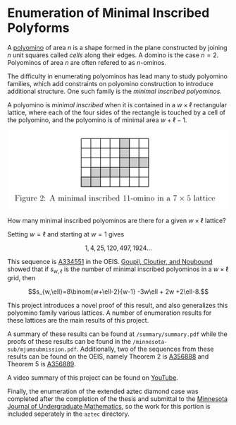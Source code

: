 # Enumeration of Minimal Inscribed Polyforms

A [polyomino](https://en.wikipedia.org/wiki/Polyomino) of area $n$ is a shape formed in the plane constructed by joining $n$ unit squares called *cells* along their edges. A domino is the case $n=2$. Polyominos of area $n$ are often refered to as $n$-ominos. 

The difficulty in enumerating polyominos has lead many to study polyomino families, which add constraints on polyomino construction to introduce additional structure. One such family is the *minimal inscribed polyominos.* 

A polyomino is *minimal inscribed* when it is contained in a $w \times \ell$ rectangular lattice, where each of the four sides of the rectangle is touched by a cell of the polyomino, and the polyomino is of minimal area $w + \ell - 1.$

![](./images/polyomino.png "Minimal Inscribed Polyomino")

How many minimal inscribed polyominos are there for a given $w \times \ell$ lattice? 

Setting $w=\ell$ and starting at $w=1$ gives

$$1, 4, 25, 120, 497, 1924\dots$$

This sequence is [A334551](https://oeis.org/A334551) in the OEIS. [Goupil, Cloutier, and Noubound](https://www.researchgate.net/publication/281299307_Enumeration_of_inscribed_polyominos) showed that if $s_{w,\ell}$ is the number of minimal inscribed polyominos in a $w \times \ell$ grid, then

$$s_{w,\ell}=8\binom{w+\ell-2}{w-1} -3w\ell + 2w +2\ell-8.$$

This project introduces a novel proof of this result, and also generalizes this polyomino family various lattices. A number of enumeration results for these lattices are the main results of this project. 

A summary of these results can be found at `/summary/summary.pdf` while the proofs of these results can be found in the `/minnesota-sub/mjumsubmission.pdf`. Additionally, two of the sequences from these results can be found on the OEIS, namely Theorem 2 is [A356888](https://oeis.org/search?q=A356888&language=english&go=Search) and Theorem 5 is [A356889](https://oeis.org/search?q=A356889&language=english&go=Search).

A video summary of this project can be found on [YouTube](https://www.youtube.com/watch?v=8N80EbXVUU0&t=438s).

Finally, the enumeration of the extended aztec diamond case was completed after the completion of the thesis and submittal to the [Minnesota Journal of Undergraduate Mathematics](https://pubs.lib.umn.edu/index.php/mjum/?), so the work for this portion is included seperately in the `aztec` directory. 